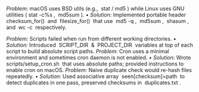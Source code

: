 
  ⁠*Problem:* macOS uses BSD utils (e.g., ⁠ stat ⁠/⁠ md5 ⁠) while Linux uses GNU utilities (⁠ stat -c%s ⁠, ⁠ md5sum ⁠).
•⁠  ⁠*Solution:* Implemented portable header ⁠ checksum_for() ⁠ and ⁠ filesize_for() ⁠ that use ⁠ md5 -q ⁠, ⁠ md5sum ⁠, ⁠ shasum ⁠, and ⁠ wc -c ⁠ respectively.

⁠*Problem:* Scripts failed when run from different working directories.
•⁠  ⁠*Solution:* Introduced ⁠ SCRIPT_DIR ⁠ & ⁠ PROJECT_DIR ⁠ variables at top of each script to build absolute script paths.
*Problem:* Cron uses a minimal environment and sometimes cron daemon is not enabled.
•⁠  ⁠*Solution:* Wrote ⁠ scripts/setup_cron.sh ⁠ that uses absolute paths; provided instructions to enable cron on macOS.
⁠*Problem:* Naive duplicate check would re-hash files repeatedly.
•⁠  ⁠*Solution:* Used associative array ⁠ seen[checksum]=path ⁠ to detect duplicates in one pass, preserved checksums in ⁠ duplicates.txt ⁠.
